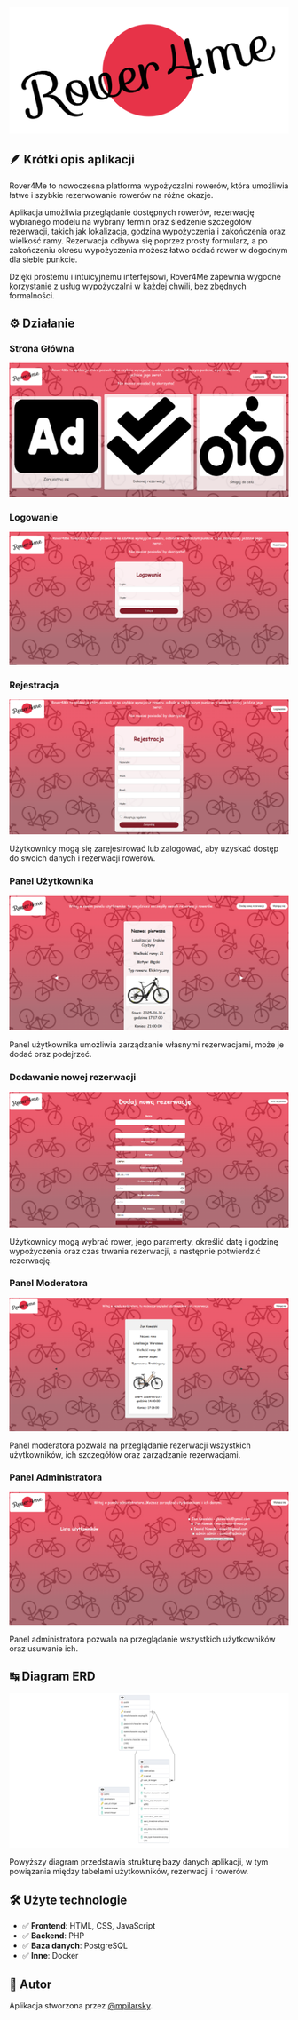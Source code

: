 ![Logo](public/assets/readme/logo.png)

## 🪶 Krótki opis aplikacji
Rover4Me to nowoczesna platforma wypożyczalni rowerów, która umożliwia łatwe i szybkie rezerwowanie rowerów na różne okazje.

Aplikacja umożliwia przeglądanie dostępnych rowerów, rezerwację wybranego modelu na wybrany termin oraz śledzenie szczegółów rezerwacji, takich jak lokalizacja, godzina wypożyczenia i zakończenia oraz wielkość ramy. Rezerwacja odbywa się poprzez prosty formularz, a po zakończeniu okresu wypożyczenia możesz łatwo oddać rower w dogodnym dla siebie punkcie.

Dzięki prostemu i intuicyjnemu interfejsowi, Rover4Me zapewnia wygodne korzystanie z usług wypożyczalni w każdej chwili, bez zbędnych formalności.

## ⚙️ Działanie
### Strona Główna
![Strona Główna](public/assets/readme/main.jpg)

### Logowanie
![Logowanie](public/assets/readme/login.jpg)

### Rejestracja
![Rejestracja](public/assets/readme/signup.jpg)

Użytkownicy mogą się zarejestrować lub zalogować, aby uzyskać dostęp do swoich danych i rezerwacji rowerów.

### Panel Użytkownika
![Panel Użytkownika](public/assets/readme/userDashboard.jpg)

Panel użytkownika umożliwia zarządzanie własnymi rezerwacjami, może je dodać oraz podejrzeć.

### Dodawanie nowej rezerwacji
![Nowa rezerwacja](public/assets/readme/newReservation.jpg)

Użytkownicy mogą wybrać rower, jego paramerty, określić datę i godzinę wypożyczenia oraz czas trwania rezerwacji, a następnie potwierdzić rezerwację.

### Panel Moderatora
![Panel Moderatora](public/assets/readme/modpanel.jpg)

Panel moderatora pozwala na przeglądanie rezerwacji wszystkich użytkowników, ich szczegółów oraz zarządzanie rezerwacjami.

### Panel Administratora
![Panel Administratora](public/assets/readme/adminpanel.jpg)

Panel administratora pozwala na przeglądanie wszystkich użytkowników oraz usuwanie ich.

## ↹ Diagram ERD
![Diagram ERD](public/assets/readme/erd.png)

Powyższy diagram przedstawia strukturę bazy danych aplikacji, w tym powiązania między tabelami użytkowników, rezerwacji i rowerów.

## 🛠 Użyte technologie
- ✅ **Frontend**: HTML, CSS, JavaScript
- ✅ **Backend**: PHP
- ✅ **Baza danych**: PostgreSQL
- ✅ **Inne**: Docker

## 👤 Autor
Aplikacja stworzona przez [@mpilarsky](https://www.github.com/mpilarsky).
